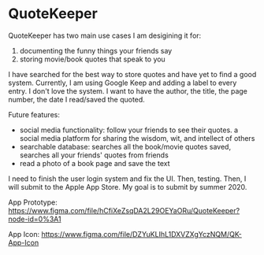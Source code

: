 # QuoteKeeper

QuoteKeeper has two main use cases I am desigining it for:
1)  documenting the funny things your friends say
2)  storing movie/book quotes that speak to you

I have searched for the best way to store quotes and have yet to find a good system. Currently, I am using Google Keep and adding a label to every entry. I don't love the system.
I want to have the author, the title, the page number, the date I read/saved the quoted. 

Future features:
- social media functionality: follow your friends to see their quotes. a social media platform for sharing the wisdom, wit, and intellect of others
- searchable database: searches all the book/movie quotes saved, searches all your friends' quotes from friends
- read a photo of a book page and save the text

I need to finish the user login system and fix the UI. Then, testing. Then, I will submit to the Apple App Store. My goal is to submit by summer 2020.

App Prototype:
https://www.figma.com/file/hCfiXeZsqDA2L29OEYaORu/QuoteKeeper?node-id=0%3A1

App Icon:
https://www.figma.com/file/DZYuKLIhL1DXVZXgYczNQM/QK-App-Icon
